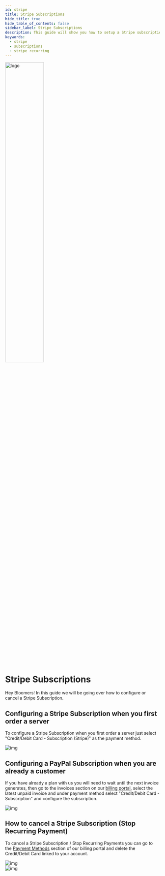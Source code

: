 ```yaml
---
id: stripe
title: Stripe Subscriptions
hide_title: true
hide_table_of_contents: false
sidebar_label: Stripe Subscriptions
description: This guide will show you how to setup a Stripe subscription and how to cancel it if neccesary.
keywords:
  - stripe
  - subscriptions
  - stripe recurring
---
```


<div class="text--center">
<img src="https://bloom.host/logo-white.svg" alt="logo" height="50%" width="50%"/>
<h1>Stripe Subscriptions</h1>
</div>

Hey Bloomers! In this guide we will be going over how to configure or cancel a Stripe Subscription.


## Configuring a Stripe Subscription when you first order a server

To configure a Stripe Subscription when you first order a server just select "Credit/Debit Card - Subscription (Stripe)" as the payment method.

<div class="text--center">
<img src={require('../../static/imgs/billing/stripe/1.png').default} alt="img"/></div>

## Configuring a PayPal Subscription when you are already a customer

If you have already a plan with us you will need to wait until the next invoice generates, then go to the invoices section on our [billing portal](https://billing.bloom.host/clientarea.php?action=invoices), select the latest unpaid invoice and under payment method select "Credit/Debit Card - Subscription" and configure the subscription.

<div class="text--center">
<img src={require('../../static/imgs/billing/stripe/2.png').default} alt="img"/></div>

## How to cancel a Stripe Subscription (Stop Recurring Payment)

To cancel a Stripe Subscription / Stop Recurring Payments you can go to the [Payment Methods](https://billing.bloom.host/index.php?rp=/account/paymentmethods) section of our billing portal and delete the Credit/Debit Card linked to your account. 

<div class="text--center">
<img src={require('../../static/imgs/billing/stripe/3.png').default} alt="img"/></div>

<div class="text--center">
<img src={require('../../static/imgs/billing/stripe/4.png').default} alt="img"/></div>